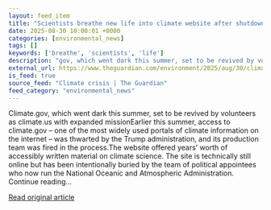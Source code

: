 ```yaml
---
layout: feed_item
title: "Scientists breathe new life into climate website after shutdown under Trump"
date: 2025-08-30 10:00:01 +0000
categories: [environmental_news]
tags: []
keywords: ['breathe', 'scientists', 'life']
description: "gov, which went dark this summer, set to be revived by volunteers as climate"
external_url: https://www.theguardian.com/environment/2025/aug/30/climate-gov-website-trump
is_feed: true
source_feed: "Climate crisis | The Guardian"
feed_category: "environmental_news"
---
```


Climate.gov, which went dark this summer, set to be revived by volunteers as climate.us with expanded missionEarlier this summer, access to climate.gov – one of the most widely used portals of climate information on the internet – was thwarted by the Trump administration, and its production team was fired in the process.The website offered years’ worth of accessibly written material on climate science. The site is technically still online but has been intentionally buried by the team of political appointees who now run the National Oceanic and Atmospheric Administration. Continue reading...

[Read original article](https://www.theguardian.com/environment/2025/aug/30/climate-gov-website-trump)
